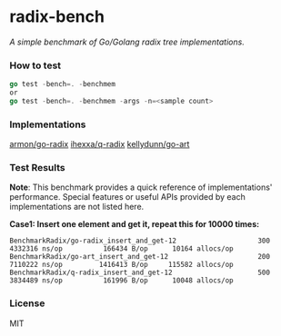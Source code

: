 # radix-bench

_A simple benchmark of Go/Golang radix tree implementations._

### How to test

```go
go test -bench=. -benchmem
or
go test -bench=. -benchmem -args -n=<sample count>
```

### Implementations

[armon/go-radix](https://github.com/armon/go-radix)
[ihexxa/q-radix](https://github.com/ihexxa/q-radix)
[kellydunn/go-art](https://github.com/kellydunn/go-art)

### Test Results

**Note**: This benchmark provides a quick reference of implementations' performance.
Special features or useful APIs provided by each implementations are not listed here.

**Case1: Insert one element and get it, repeat this for 10000 times:**

```
BenchmarkRadix/go-radix_insert_and_get-12                    300           4332316 ns/op          166434 B/op      10164 allocs/op
BenchmarkRadix/go-art_insert_and_get-12                      200           7110222 ns/op         1416413 B/op     115582 allocs/op
BenchmarkRadix/q-radix_insert_and_get-12                     500           3834489 ns/op          161996 B/op      10048 allocs/op
```

### License

MIT
